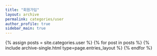 ```yaml
---
title: "회원가입"
layout: archive
permalink: categories/user
author_profile: true
sidebar_main: true
---
```


{% assign posts = site.categories.user %}
{% for post in posts %} {% include archive-single.html type=page.entries_layout %} {% endfor %}